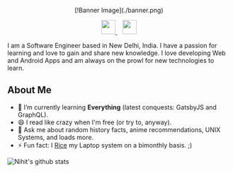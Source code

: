 <p align="center">
[!Banner Image](./banner.png)
</p>
<p align="center">
  <a href="https://www.linkedin.com/in/nihitb06">
    <img height="32" width="32" src="https://unpkg.com/simple-icons@v3/icons/linkedin.svg" />
  </a>
&nbsp;&nbsp;
  <a href="mailto:nihitb06.dev@gmail.com">
    <img height="32" width="32" src="https://unpkg.com/simple-icons@v3/icons/gmail.svg" />
  </a>
</p>

I am a Software Engineer based in New Delhi, India. I have a passion for learning and love to gain and share new knowledge.
I love developing Web and Android Apps and am always on the prowl for new technologies to learn.

## About Me
- 🌱 I’m currently learning **Everything** (latest conquests: GatsbyJS and GraphQL).
- 😄 I read like crazy when I'm free (or try to, anyway).
- 💬 Ask me about random history facts, anime recommendations, UNIX Systems, and loads more.
- ⚡ Fun fact: I [Rice](https://www.reddit.com/r/unixporn/wiki/themeing/dictionary#wiki_rice) my Laptop system on a bimonthly basis. ;)

![Nihit's github stats](https://github-readme-stats.vercel.app/api?username=nihitb06)
